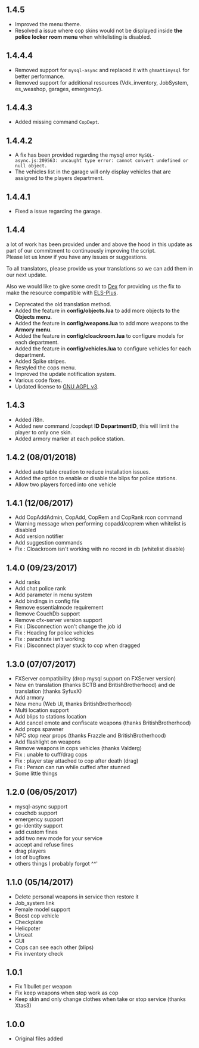 ## 1.4.5
* Improved the menu theme.
* Resolved a issue where cop skins would not be displayed inside **the police locker room menu** when whitelisting is disabled.

## 1.4.4.4
* Removed support for `mysql-async` and replaced it with `ghmattimysql` for better performance.
* Removed support for additional resources (Vdk_inventory, JobSystem, es_weashop, garages, emergency).

## 1.4.4.3
* Added missing command `CopDept`.

## 1.4.4.2
* A fix has been provided regarding the mysql error `MySQL-async.js:209563: uncaught type error: cannot convert undefined or null object.`
* The vehicles list in the garage will only display vehicles that are assigned to the players department.

## 1.4.4.1
* Fixed a issue regarding the garage.

## 1.4.4
a lot of work has been provided under and above the hood in this update as part of our commitment to continuously improving the script.    
Please let us know if you have any issues or suggestions.    
    
To all translators, please provide us your translations so we can add them in our next update.    
    
Also we would like to give some credit to [Dex](https://github.com/dexslab) for providing us the fix to make the resource compatible with [ELS-Plus](https://github.com/friendsincode/ELS-Plus).

* Deprecated the old translation method.
* Added the feature in **config/objects.lua** to add more objects to the **Objects menu**.
* Added the feature in **config/weapons.lua** to add more weapons to the **Armory menu**.
* Added the feature in **config/cloackroom.lua** to configure models for each department.
* Added the feature in **config/vehicles.lua** to configure vehicles for each department.
* Added Spike stripes.
* Restyled the cops menu.
* Improved the update notification system.
* Various code fixes.
* Updated license to [GNU AGPL v3](LICENSE).

## 1.4.3
* Added i18n.
* Added new command /copdept **ID** **DepartmentID**, this will limit the player to only one skin.
* Added armory marker at each police station.

## 1.4.2 (08/01/2018)
* Added auto table creation to reduce installation issues.
* Added the option to enable or disable the blips for police stations.
* Allow two players forced into one vehicle

## 1.4.1 (12/06/2017)
* Add CopAddAdmin, CopAdd, CopRem and CopRank rcon command
* Warning message when performing copadd/coprem when whitelist is disabled
* Add version notifier
* Add suggestion commands
* Fix : Cloackroom isn't working with no record in db (whitelist disable)

## 1.4.0 (09/23/2017)
* Add ranks
* Add chat police rank
* Add parameter in menu system
* Add bindings in config file
* Remove essentialmode requirement
* Remove CouchDb support
* Remove cfx-server version support
* Fix : Disconnection won't change the job id
* Fix : Heading for police vehicles
* Fix : parachute isn't working
* Fix : Disconnect player stuck to cop when dragged

## 1.3.0 (07/07/2017)
* FXServer compatibility (drop mysql support on FXServer version)
* New en translation (thanks BCTB and BritishBrotherhood) and de translation (thanks SyfuxX)
* Add armory
* New menu (Web UI, thanks BritishBrotherhood)
* Multi location support
* Add blips to stations location
* Add cancel emote and confiscate weapons (thanks BritishBrotherhood)
* Add props spawner
* NPC stop near props (thanks Frazzle and BritishBrotherhood)
* Add flashlight on weapons
* Remove weapons in cops vehicles (thanks Valderg)
* Fix : unable to cuff/drag cops
* Fix : player stay attached to cop after death (drag)
* Fix : Person can run while cuffed after stunned
* Some little things

## 1.2.0 (06/05/2017)
* mysql-async support
* couchdb support
* emergency support
* gc-identity support
* add custom fines
* add two new mode for your service
* accept and refuse fines
* drag players
* lot of bugfixes
* others things I probably forgot ^^'

## 1.1.0 (05/14/2017)
* Delete personal weapons in service then restore it
* Job_system link
* Female model support
* Boost cop vehicle
* Checkplate
* Helicpoter
* Unseat
* GUI
* Cops can see each other (blips)
* Fix inventory check

## 1.0.1
* Fix 1 bullet per weapon
* Fix keep weapons when stop work as cop
* Keep skin and only change clothes when take or stop service (thanks Xtas3)

## 1.0.0
* Original files added
